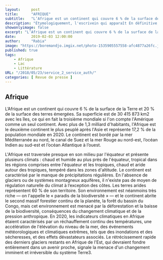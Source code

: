 ```yaml
---
layout:     post
title:      "AFRIQUE"
subtitle:   "L’Afrique est un continent qui couvre 6 % de la surface de la Terre et..."
description: "Étymologiquement, l'escrivein qui apparaît En définitive, quels que soient les choix esthétiques de chaque auteur de ce recueil, le démon de la haine y est toujours nommé, seul moyen de l’exorciser. Muzirankoni, l’imbattable du Rwandais Augustin Gasake se termine par cette jolie invite, sans doute rituelle : « Je remets le conte là où je l’ai détaché, qui veut le perpétuer le prend. Et s’il est un endroit du monde où cela mérite d’être inlassablement rappelé…"
showonlyimage: false
excerpt: "L’Afrique est un continent qui couvre 6 % de la surface de la Terre et 20 % de la surface des terres émergées."
date:       2019-02-03 12:00:00
author:     "Rabia"
image: "https://boremandjo.imgix.net/photo-1535905557558-afc4877a26fc.jpg"
published: true 
tags:
    - Afrique
    - Lac
    - Littérature
URL: "/2018/05/23/service_2_service_auth/"
categories: [ Revue de presse ]    
---
```



## Afrique

L’Afrique est un continent qui couvre 6 % de la surface de la Terre et 20 % de la surface des terres émergées. Sa superficie est de 30 415 873 km2 avec les îles, ce qui en fait la troisième mondiale si l'on compte l'Amérique comme un seul continent. Avec plus de 1,3 milliard d'habitants, l'Afrique est le deuxième continent le plus peuplé après l'Asie et représente 17,2 % de la population mondiale en 2020. Le continent est bordé par la mer Méditerranée au nord, le canal de Suez et la mer Rouge au nord-est, l’océan Indien au sud-est et l’océan Atlantique à l’ouest.

L'Afrique est traversée presque en son milieu par l'équateur et présente plusieurs climats : chaud et humide au plus près de l'équateur, tropical dans les régions comprises entre l'équateur et les tropiques, chaud et aride autour des tropiques, tempéré dans les zones d'altitude. Le continent est caractérisé par le manque de précipitations régulières. En l'absence de glaciers ou de systèmes montagneux aquifères, il n'existe pas de moyen de régulation naturelle du climat à l’exception des côtes. Les terres arides représentent 60 % de son territoire. Son environnement est néanmoins très riche — on l'appelle le « paradis de la biodiversité » — et le continent abrite le second massif forestier continu de la planète, la forêt du bassin du Congo, mais cet environnement est menacé par la déforestation et la baisse de la biodiversité, conséquences du changement climatique et de la pression anthropique. En 2020, les indicateurs climatiques en Afrique étaient caractérisés par un réchauffement continu des températures, une accélération de l'élévation du niveau de la mer, des événements météorologiques et climatiques extrêmes, tels que des inondations et des sécheresses, et des effets dévastateurs associés. Le rétrécissement rapide des derniers glaciers restants en Afrique de l'Est, qui devraient fondre entièrement dans un avenir proche, signale la menace d'un changement imminent et irréversible du système Terre3.